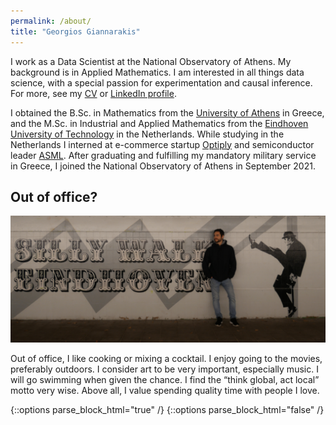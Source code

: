 ```yaml
---
permalink: /about/
title: "Georgios Giannarakis"
---
```


[//]: # (add video / slides / paper where needed)

I work as a Data Scientist at the National Observatory of Athens.
My background is in Applied Mathematics.
I am interested in all things data science, 
with a special passion for experimentation and causal inference.
For more, see my [CV](https://drive.google.com/file/d/1FjkaIg9TJSS2ChEmNkYeZHclWcPsJqcz/view?usp=sharing)
or [LinkedIn profile](https://www.linkedin.com/in/ggiannarakis/).

I obtained the B.Sc. in Mathematics from the [University of Athens](https://en.math.uoa.gr/)
in Greece, and the M.Sc. in Industrial and Applied Mathematics from the
[Eindhoven University of Technology](https://www.tue.nl/en/our-university/departments/mathematics-and-computer-science/)
in the Netherlands. While studying in the Netherlands I 
interned at e-commerce startup [Optiply](https://optiply.co.uk/) and semiconductor leader 
[ASML](https://www.asml.com/en).
After graduating and fulfilling my mandatory military service in Greece, I joined
the National Observatory of Athens in September 2021.

[//]: # (## Experience)

[//]: # (* 2021-now: **Data Scientist**, _National Observatory of Athens, Greece_)

[//]: # (* 2020: **Data Science Intern**, _ASML, The Netherlands_)

[//]: # (* 2018: **Business Intelligence Intern**, _Optiply, The Netherlands_)

[//]: # (## Education)

[//]: # (<span style="font-size:0.5em;">LOVE!</span>)

[//]: # (* **M.Sc. in Industrial and Applied Mathematics**, _Eindhoven University of Technology, 2020_)

[//]: # (* **B.Sc. in Mathematics**, _University of Athens, 2016_)

## Out of office?

[//]: # (I consider balance to be a virtue that an individual acquires via exposure )

[//]: # (to a diverse set of experiences; striking such a balance is a life goal of mine. )

[//]: # (I have worked at a leading tech company using cutting edge science, studied at a top )

[//]: # (technical university, brewed cofee for customers at a café, created videos while serving in the army.)

[//]: # (While not a coherent body of activities, I cherish each of them separately for directing me in life, )

[//]: # (and most of all for teaching me to perceive adversity as opportunity; to have a growth mindset.)

![](/assets/images/silly.png)

Out of office, I like cooking or mixing a cocktail. I enjoy going to the movies, 
preferably outdoors. I consider art to be very important, especially music. 
I will go swimming when given the chance. I find the “think global, act local” motto very wise. 
Above all, I value spending quality time with people I love. 

{::options parse_block_html="true" /}
{::options parse_block_html="false" /}